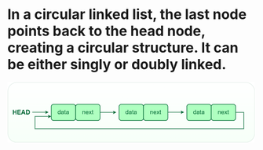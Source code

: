 # In a circular linked list, the last node points back to the head node, creating a circular structure. It can be either singly or doubly linked.

![alt text](image.png)